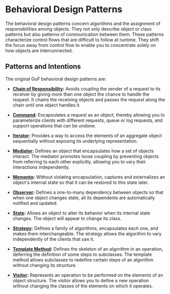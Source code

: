 # Behavioral Design Patterns

The behavioral design patterns concern algorithms and the assignment of responsibilities among objects. They not only describe object or class patterns but also patterns of communication between them. These patterns characterize control flows that are difficult to follow at runtime. They shift the focus away from control flow to enable you to concentrate solely on how objects are interconnected.

## Patterns and Intentions

The original GoF behavioral design patterns are:

- **[Chain of Responsibility](/src/behavioral/chain-of-responsibility/):** Avoids coupling the sender of a request to its receiver by giving more than one object the chance to handle the request. It chains the receiving objects and passes the request along the chain until one object handles it.

- **[Command](/src/behavioral/command/):** Encapsulates a request as an object, thereby allowing you to parameterize clients with different requests, queue or log requests, and support operations that can be undone.

- **[Iterator](/src/behavioral/iterator/):** Provides a way to access the elements of an aggregate object sequentially without exposing its underlying representation.

- **[Mediator](/src/behavioral/mediator/):** Defines an object that encapsulates how a set of objects interact. The mediator promotes loose coupling by preventing objects from referring to each other explicitly, allowing you to vary their interactions independently.

- **[Memento](/src/behavioral/memento/):** Without violating encapsulation, captures and externalizes an object's internal state so that it can be restored to this state later.

- **[Observer](/src/behavioral/observer/):** Defines a one-to-many dependency between objects so that when one object changes state, all its dependents are automatically notified and updated.

- **[State](/src/behavioral/state/):** Allows an object to alter its behavior when its internal state changes. The object will appear to change its class.

- **[Strategy](/src/behavioral/strategy/):** Defines a family of algorithms, encapsulates each one, and makes them interchangeable. The strategy allows the algorithm to vary independently of the clients that use it.

- **[Template Method](/src/behavioral/template-method/):** Defines the skeleton of an algorithm in an operation, deferring the definition of some steps to subclasses. The template method allows subclasses to redefine certain steps of an algorithm without changing its structure.

- **[Visitor](/src/behavioral/visitor/):** Represents an operation to be performed on the elements of an object structure. The visitor allows you to define a new operation without changing the classes of the elements on which it operates.
